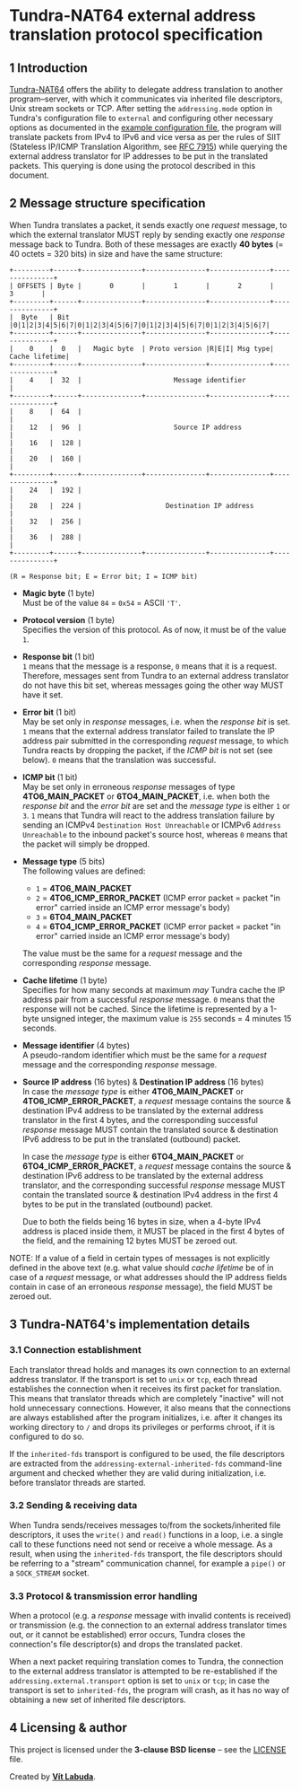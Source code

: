 # Tundra-NAT64 external address translation protocol specification 


## 1 Introduction
[Tundra-NAT64](https://github.com/vitlabuda/tundra-nat64) offers the ability to delegate address translation to
another program–server, with which it communicates via inherited file descriptors, Unix stream sockets or TCP.
After setting the `addressing.mode` option in Tundra's configuration file to `external` and configuring other necessary
options as documented in the [example configuration file](../tundra-nat64.example.conf), the program will translate
packets from IPv4 to IPv6 and vice versa as per the rules of SIIT (Stateless IP/ICMP Translation Algorithm, see 
[RFC 7915](https://datatracker.ietf.org/doc/html/rfc7915)) while querying the external address translator for IP 
addresses to be put in the translated packets. This querying is done using the protocol described in this document.


## 2 Message structure specification
When Tundra translates a packet, it sends exactly one _request_ message, to which the external translator MUST reply
by sending exactly one _response_ message back to Tundra. Both of these messages are exactly **40 bytes** (= 40 octets 
= 320 bits) in size and have the same structure:

```text
+---------+------+---------------+---------------+---------------+---------------+
| OFFSETS | Byte |       0       |       1       |       2       |       3       |
+---------+------+---------------+---------------+---------------+---------------+
|  Byte   | Bit  |0|1|2|3|4|5|6|7|0|1|2|3|4|5|6|7|0|1|2|3|4|5|6|7|0|1|2|3|4|5|6|7|
+---------+------+---------------+---------------+---------------+---------------+
|    0    |  0   |   Magic byte  | Proto version |R|E|I| Msg type| Cache lifetime|
+---------+------+---------------+---------------+---------------+---------------+
|    4    |  32  |                       Message identifier                      |
+---------+------+---------------+---------------+---------------+---------------+
|    8    |  64  |                                                               |
|    12   |  96  |                       Source IP address                       |
|    16   |  128 |                                                               |
|    20   |  160 |                                                               |
+---------+------+---------------+---------------+---------------+---------------+
|    24   |  192 |                                                               |
|    28   |  224 |                     Destination IP address                    |
|    32   |  256 |                                                               |
|    36   |  288 |                                                               |
+---------+------+---------------+---------------+---------------+---------------+

(R = Response bit; E = Error bit; I = ICMP bit)
```


- **Magic byte** (1 byte)  
  Must be of the value `84` = `0x54` = ASCII `'T'`.


- **Protocol version** (1 byte)  
  Specifies the version of this protocol. As of now, it must be of the value `1`.


- **Response bit** (1 bit)  
  `1` means that the message is a response, `0` means that it is a request. Therefore, messages sent from Tundra to
  an external address translator do not have this bit set, whereas messages going the other way MUST have it set.


- **Error bit** (1 bit)  
  May be set only in _response_ messages, i.e. when the _response bit_ is set. `1` means that the external address
  translator failed to translate the IP address pair submitted in the corresponding _request_ message, to which 
  Tundra reacts by dropping the packet, if the _ICMP bit_ is not set (see below). `0` means that the translation
  was successful.


- **ICMP bit** (1 bit)  
  May be set only in erroneous _response_ messages of type **4TO6_MAIN_PACKET** or **6TO4_MAIN_PACKET**, i.e. when both 
  the _response bit_ and the _error bit_ are set and the _message type_ is either `1` or `3`.
  `1` means that Tundra will react to the address translation failure by sending an ICMPv4 `Destination Host
  Unreachable` or ICMPv6 `Address Unreachable` to the inbound packet's source host, whereas `0` means that the packet
  will simply be dropped.


- **Message type** (5 bits)  
  The following values are defined:
  - `1` = **4TO6_MAIN_PACKET**
  - `2` = **4TO6_ICMP_ERROR_PACKET** (ICMP error packet = packet "in error" carried inside an ICMP error message's body)
  - `3` = **6TO4_MAIN_PACKET**
  - `4` = **6TO4_ICMP_ERROR_PACKET** (ICMP error packet = packet "in error" carried inside an ICMP error message's body)

  The value must be the same for a _request_ message and the corresponding _response_ message.


- **Cache lifetime** (1 byte)  
  Specifies for how many seconds at maximum _may_ Tundra cache the IP address pair from a successful _response_ message.
  `0` means that the response will not be cached. Since the lifetime is represented by a 1-byte unsigned integer, the 
  maximum value is `255` seconds = 4 minutes 15 seconds.


- **Message identifier** (4 bytes)  
  A pseudo-random identifier which must be the same for a _request_ message and the corresponding _response_ message.


- **Source IP address** (16 bytes) & **Destination IP address** (16 bytes)  
  In case the _message type_ is either **4TO6_MAIN_PACKET** or **4TO6_ICMP_ERROR_PACKET**, a _request_ message 
  contains the source & destination IPv4 address to be translated by the external address translator in the first 4 
  bytes, and the corresponding successful _response_ message MUST contain the translated source & destination IPv6 
  address to be put in the translated (outbound) packet.

  In case the _message type_ is either **6TO4_MAIN_PACKET** or **6TO4_ICMP_ERROR_PACKET**, a _request_ message 
  contains the source & destination IPv6 address to be translated by the external address translator, and the 
  corresponding successful _response_ message MUST contain the translated source & destination IPv4 address in the 
  first 4 bytes to be put in the translated (outbound) packet.

  Due to both the fields being 16 bytes in size, when a 4-byte IPv4 address is placed inside them, it MUST be placed 
  in the first 4 bytes of the field, and the remaining 12 bytes MUST be zeroed out.


NOTE: If a value of a field in certain types of messages is not explicitly defined in the above text (e.g. what value 
should _cache lifetime_ be of in case of a _request_ message, or what addresses should the IP address fields contain
in case of an erroneous _response_ message), the field MUST be zeroed out.


## 3 Tundra-NAT64's implementation details

### 3.1 Connection establishment
Each translator thread holds and manages its own connection to an external address translator. If the transport is set 
to `unix` or `tcp`, each thread establishes the connection when it receives its first packet for translation. This
means that translator threads which are completely "inactive" will not hold unnecessary connections. However, it also
means that the connections are always established after the program initializes, i.e. after it changes its working 
directory to `/` and drops its privileges or performs chroot, if it is configured to do so.

If the `inherited-fds` transport is configured to be used, the file descriptors are extracted from the 
`addressing-external-inherited-fds` command-line argument and checked whether they are valid during initialization, 
i.e. before translator threads are started.

### 3.2 Sending & receiving data
When Tundra sends/receives messages to/from the sockets/inherited file descriptors, it uses the `write()` and `read()`
functions in a loop, i.e. a single call to these functions need not send or receive a whole message. As a result,
when using the `inherited-fds` transport, the file descriptors should be referring to a "stream" communication channel, 
for example a `pipe()` or a `SOCK_STREAM` socket.

### 3.3 Protocol & transmission error handling
When a protocol (e.g. a _response_ message with invalid contents is received) or transmission (e.g. the connection 
to an external address translator times out, or it cannot be established) error occurs, Tundra closes the connection's 
file descriptor(s) and drops the translated packet.

When a next packet requiring translation comes to Tundra, the connection to the external address translator is attempted
to be re-established if the `addressing.external.transport` option is set to `unix` or `tcp`; in case the transport is
set to `inherited-fds`, the program will crash, as it has no way of obtaining a new set of inherited file descriptors.


## 4 Licensing & author
This project is licensed under the **3-clause BSD license** – see the [LICENSE](../LICENSE) file.

Created by **[Vít Labuda](https://vitlabuda.cz/)**.
